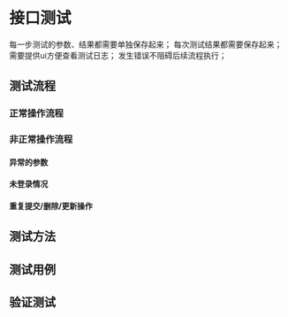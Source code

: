 # 接口测试

 每一步测试的参数、结果都需要单独保存起来；
 每次测试结果都需要保存起来；
 需要提供ui方便查看测试日志；
 发生错误不阻碍后续流程执行；

## 测试流程

### 正常操作流程

### 非正常操作流程
#### 异常的参数
#### 未登录情况
#### 重复提交/删除/更新操作


## 测试方法
## 测试用例
## 验证测试